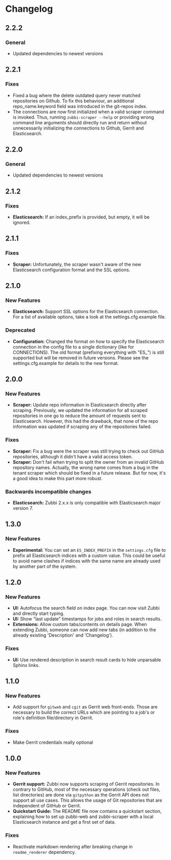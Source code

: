 # Changelog

## 2.2.2

### General
- Updated dependencies to newest versions

## 2.2.1

### Fixes
- Fixed a bug where the delete outdated query never matched repositories on
  Github. To fix this behaviour, an additional repo_name.keyword field was
  introduced in the git-repos index.
- The connections are now first initialized when a valid scraper command is
  invoked. Thus, running `zubbi-scraper --help` or providing wrong command line
  arguments should directly run and return without unnecessarily initializing
  the connections to Github, Gerrit and Elasticsearch.

## 2.2.0

### General
- Updated dependencies to newest versions

## 2.1.2

### Fixes
- **Elasticsearch:** If an index_prefix is provided, but empty, it will be ignored.

## 2.1.1

### Fixes
- **Scraper:** Unfortunately, the scraper wasn't aware of the new Elasticsearch
  configuration format and the SSL options.

## 2.1.0

### New Features
- **Elasticsearch:** Support SSL options for the Elasticsearch connection. For a
  list of available options, take a look at the settings.cfg.example file.

### Deprecated
- **Configuration:** Changed the format on how to specify the Elasticsearch
  connection in the config file to a single dictionary (like for CONNECTIONS).
  The old format (prefixing everything with "ES_") is still supported but will
  be removed in future versions. Please see the settings.cfg.example for details
  to the new format.

## 2.0.0

### New Features
- **Scraper:** Update repo information in Elasticsearch directly after scraping.
  Previously, we updated the information for all scraped repositories in one go to
  reduce the amount of requests sent to Elasticsearch. However, this had the drawback,
  that none of the repo information was updated if scraping any of the repositories
  failed.

### Fixes
- **Scraper:** Fix a bug were the scraper was still trying to check out GitHub
  repositories, although it didn't have a valid access token.
- **Scraper:** Don't fail when trying to split the owner from an invalid GitHub
  repository names. Actually, the wrong name comes from a bug in the tenant scraper
  which should be fixed in a future release. But for now, it's a good idea to make
  this part more robust.

### Backwards incompatible changes
- **Elasticsearch:** Zubbi 2.x.x is only compatible with Elasticsearch major version 7.

## 1.3.0

### New Features
- **Experimental:** You can set an `ES_INDEX_PREFIX` in the `settings.cfg` file to
  prefix all Elasticsearch indices with a custom value. This could be useful to avoid
  name clashes if indices with the same name are already used by another part of the
  system.

## 1.2.0

### New Features
- **UI:** Autofocus the search field on index page. You can now visit Zubbi and
  directly start typing.
- **UI:** Show "last update" timestamps for jobs and roles in search results.
- **Extensions:** Allow custom tabs/contents on details page. When extending Zubbi,
  someone can now add new tabs (in addition to the already existing 'Description'
  and 'Changelog').

### Fixes
- **UI:** Use rendered description in search result cards to hide unparsable
  Sphinx links.

## 1.1.0

### New Features
- Add support for `gitweb` and `cgit` as Gerrit web front-ends. Those are
  necessary to build the correct URLs which are pointing to a job's or role's
  definition file/directory in Gerrit.

### Fixes
- Make Gerrit credentials really optional

## 1.0.0

### New Features
- **Gerrit support:** Zubbi now supports scraping of Gerrit repositories. In
  contrary to GitHub, most of the necessary operations (check out files, list
  directories) are done via `gitpython` as the Gerrit API does not support all
  use cases. This allows the usage of Git repositories that are independent of
  GitHub or Gerrit.
- **Quickstart Guide:** The README file now contains a quickstart section,
  explaining how to set up zubbi-web and zubbi-scraper with a local Elasticsearch
  instance and get a first set of data.

### Fixes
- Reactivate markdown rendering after breaking change in `readme_renderer`
  dependency.
